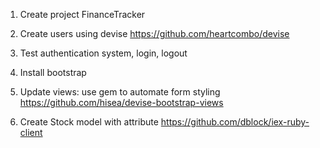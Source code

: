 1. Create project FinanceTracker

2. Create users using devise
  https://github.com/heartcombo/devise

3. Test authentication system, login, logout

4. Install bootstrap

5. Update views: use gem to automate form styling
  https://github.com/hisea/devise-bootstrap-views

6. Create Stock model with attribute
  https://github.com/dblock/iex-ruby-client
